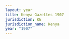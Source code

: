 ```yaml
---
layout: year
title: Kenya Gazettes 1907
jurisdiction: KE
jurisdiction_name: Kenya
year: "1907"
---
```

